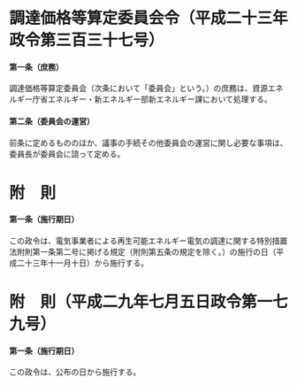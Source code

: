 # 調達価格等算定委員会令（平成二十三年政令第三百三十七号）
#### 第一条（庶務）
調達価格等算定委員会（次条において「委員会」という。）の庶務は、資源エネルギー庁省エネルギー・新エネルギー部新エネルギー課において処理する。
#### 第二条（委員会の運営）
前条に定めるもののほか、議事の手続その他委員会の運営に関し必要な事項は、委員長が委員会に諮って定める。
# 附　則
#### 第一条（施行期日）
この政令は、電気事業者による再生可能エネルギー電気の調達に関する特別措置法附則第一条第二号に掲げる規定（附則第五条の規定を除く。）の施行の日（平成二十三年十一月十日）から施行する。
# 附　則（平成二九年七月五日政令第一七九号）
#### 第一条（施行期日）
この政令は、公布の日から施行する。
